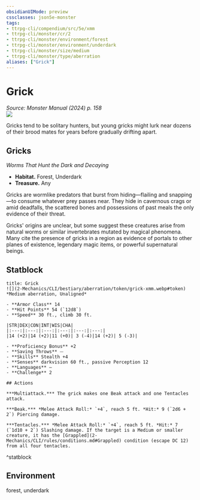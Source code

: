 ```yaml
---
obsidianUIMode: preview
cssclasses: json5e-monster
tags:
- ttrpg-cli/compendium/src/5e/xmm
- ttrpg-cli/monster/cr/2
- ttrpg-cli/monster/environment/forest
- ttrpg-cli/monster/environment/underdark
- ttrpg-cli/monster/size/medium
- ttrpg-cli/monster/type/aberration
aliases: ["Grick"]
---
```

# Grick
*Source: Monster Manual (2024) p. 158*  
![](2-Mechanics/CLI/bestiary/aberration/img/gricks.webp#right)

Gricks tend to be solitary hunters, but young gricks might lurk near dozens of their brood mates for years before gradually drifting apart.

## Gricks

*Worms That Hunt the Dark and Decaying*

- **Habitat.** Forest, Underdark  
- **Treasure.** Any  

Gricks are wormlike predators that burst from hiding—flailing and snapping—to consume whatever prey passes near. They hide in cavernous crags or amid deadfalls, the scattered bones and possessions of past meals the only evidence of their threat.

Gricks' origins are unclear, but some suggest these creatures arise from natural worms or similar invertebrates mutated by magical phenomena. Many cite the presence of gricks in a region as evidence of portals to other planes of existence, legendary magic items, or powerful supernatural beings.

## Statblock

```ad-statblock
title: Grick
![](2-Mechanics/CLI/bestiary/aberration/token/grick-xmm.webp#token)
*Medium aberration, Unaligned*

- **Armor Class** 14 
- **Hit Points** 54 (`12d8`) 
- **Speed** 30 ft., climb 30 ft.

|STR|DEX|CON|INT|WIS|CHA|
|:---:|:---:|:---:|:---:|:---:|:---:|
|14 (+2)|14 (+2)|11 (+0)| 3 (-4)|14 (+2)| 5 (-3)|

- **Proficiency Bonus** +2
- **Saving Throws** ⏤
- **Skills** Stealth +4
- **Senses** darkvision 60 ft., passive Perception 12
- **Languages** —
- **Challenge** 2

## Actions

***Multiattack.*** The grick makes one Beak attack and one Tentacles attack.

***Beak.*** *Melee Attack Roll:* `+4`, reach 5 ft. *Hit:* 9 (`2d6 + 2`) Piercing damage.

***Tentacles.*** *Melee Attack Roll:* `+4`, reach 5 ft. *Hit:* 7 (`1d10 + 2`) Slashing damage. If the target is a Medium or smaller creature, it has the [Grappled](2-Mechanics/CLI/rules/conditions.md#Grappled) condition (escape DC 12) from all four tentacles.
```
^statblock

## Environment

forest, underdark